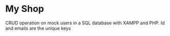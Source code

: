 # My Shop

CRUD operation on mock users in a SQL database with XAMPP and PHP. Id and emails are the unique keys
